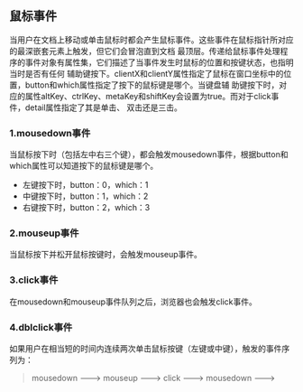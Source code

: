 ## 鼠标事件
当用户在文档上移动或单击鼠标时都会产生鼠标事件。这些事件在鼠标指针所对应的最深嵌套元素上触发，但它们会冒泡直到文档
最顶层。传递给鼠标事件处理程序的事件对象有属性集，它们描述了当事件发生时鼠标的位置和按键状态，也指明当时是否有任何
辅助键按下。clientX和clientY属性指定了鼠标在窗口坐标中的位置，button和which属性指定了按下的鼠标键是哪个。当键盘辅
助键按下时，对应的属性altKey、ctrlKey、metaKey和shiftKey会设置为true。而对于click事件，detail属性指定了其是单击、
双击还是三击。

### 1.mousedown事件
当鼠标按下时（包括左中右三个键），都会触发mousedown事件，根据button和which属性可以知道按下的鼠标键是哪个。
* 左键按下时，button：0，which：1
* 中键按下时，button：1，which：2
* 右键按下时，button：2，which：3

### 2.mouseup事件
当鼠标按下并松开鼠标按键时，会触发mouseup事件。

### 3.click事件
在mousedown和mouseup事件队列之后，浏览器也会触发click事件。

### 4.dblclick事件
如果用户在相当短的时间内连续两次单击鼠标按键（左键或中键），触发的事件序列为：
> mousedown ---> mouseup ---> click ---> mousedown --->  

